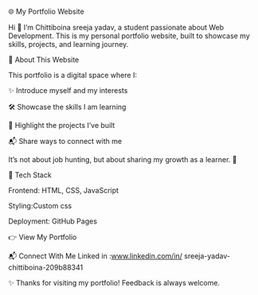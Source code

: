 🌐 My Portfolio Website

Hi 👋 I’m Chittiboina sreeja yadav, a student passionate about  Web Development.
This is my personal portfolio website, built to showcase my skills, projects, and learning journey.

📖 About This Website

This portfolio is a digital space where I:

✨ Introduce myself and my interests

🛠️ Showcase the skills I am learning

📂 Highlight the projects I’ve built

📬 Share ways to connect with me

It’s not about job hunting, but about sharing my growth as a learner. 🚀

🚀 Tech Stack

Frontend: HTML, CSS, JavaScript 

Styling:Custom css

Deployment: GitHub Pages

👉 View My Portfolio

📬 Connect With Me
Linked in :www.linkedin.com/in/
sreeja-yadav-chittiboina-209b88341


✨ Thanks for visiting my portfolio! Feedback is always welcome.
